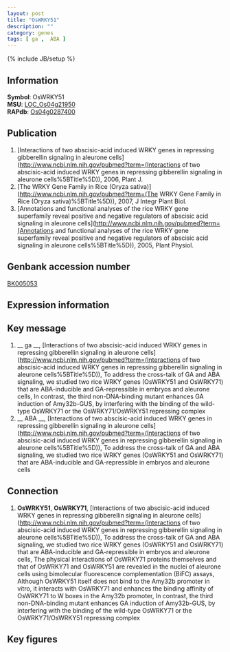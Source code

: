 ```yaml
---
layout: post
title: "OsWRKY51"
description: ""
category: genes
tags: [ ga ,  ABA ]
---
```

{% include JB/setup %}

## Information
__Symbol__: OsWRKY51  
__MSU__: [LOC_Os04g21950](http://rice.plantbiology.msu.edu/cgi-bin/ORF_infopage.cgi?orf=LOC_Os04g21950)  
__RAPdb__: [Os04g0287400](http://rapdb.dna.affrc.go.jp/viewer/gbrowse_details/irgsp1?name=Os04g0287400)  

## Publication
1. [Interactions of two abscisic-acid induced WRKY genes in repressing gibberellin signaling in aleurone cells](http://www.ncbi.nlm.nih.gov/pubmed?term=(Interactions of two abscisic-acid induced WRKY genes in repressing gibberellin signaling in aleurone cells%5BTitle%5D)), 2006, Plant J.
2. [The WRKY Gene Family in Rice (Oryza sativa)](http://www.ncbi.nlm.nih.gov/pubmed?term=(The WRKY Gene Family in Rice (Oryza sativa)%5BTitle%5D)), 2007, J Integr Plant Biol.
3. [Annotations and functional analyses of the rice WRKY gene superfamily reveal positive and negative regulators of abscisic acid signaling in aleurone cells](http://www.ncbi.nlm.nih.gov/pubmed?term=(Annotations and functional analyses of the rice WRKY gene superfamily reveal positive and negative regulators of abscisic acid signaling in aleurone cells%5BTitle%5D)), 2005, Plant Physiol.

## Genbank accession number
[BK005053](http://www.ncbi.nlm.nih.gov/nuccore/BK005053)

## Expression information

## Key message
1. __ ga __, [Interactions of two abscisic-acid induced WRKY genes in repressing gibberellin signaling in aleurone cells](http://www.ncbi.nlm.nih.gov/pubmed?term=(Interactions of two abscisic-acid induced WRKY genes in repressing gibberellin signaling in aleurone cells%5BTitle%5D)),  To address the cross-talk of GA and ABA signaling, we studied two rice WRKY genes (OsWRKY51 and OsWRKY71) that are ABA-inducible and GA-repressible in embryos and aleurone cells, In contrast, the third non-DNA-binding mutant enhances GA induction of Amy32b-GUS, by interfering with the binding of the wild-type OsWRKY71 or the OsWRKY71/OsWRKY51 repressing complex
2. __ ABA __, [Interactions of two abscisic-acid induced WRKY genes in repressing gibberellin signaling in aleurone cells](http://www.ncbi.nlm.nih.gov/pubmed?term=(Interactions of two abscisic-acid induced WRKY genes in repressing gibberellin signaling in aleurone cells%5BTitle%5D)),  To address the cross-talk of GA and ABA signaling, we studied two rice WRKY genes (OsWRKY51 and OsWRKY71) that are ABA-inducible and GA-repressible in embryos and aleurone cells

## Connection
1. __OsWRKY51__, __OsWRKY71__, [Interactions of two abscisic-acid induced WRKY genes in repressing gibberellin signaling in aleurone cells](http://www.ncbi.nlm.nih.gov/pubmed?term=(Interactions of two abscisic-acid induced WRKY genes in repressing gibberellin signaling in aleurone cells%5BTitle%5D)),  To address the cross-talk of GA and ABA signaling, we studied two rice WRKY genes (OsWRKY51 and OsWRKY71) that are ABA-inducible and GA-repressible in embryos and aleurone cells, The physical interactions of OsWRKY71 proteins themselves and that of OsWRKY71 and OsWRKY51 are revealed in the nuclei of aleurone cells using bimolecular fluorescence complementation (BiFC) assays, Although OsWRKY51 itself does not bind to the Amy32b promoter in vitro, it interacts with OsWRKY71 and enhances the binding affinity of OsWRKY71 to W boxes in the Amy32b promoter, In contrast, the third non-DNA-binding mutant enhances GA induction of Amy32b-GUS, by interfering with the binding of the wild-type OsWRKY71 or the OsWRKY71/OsWRKY51 repressing complex

## Key figures


